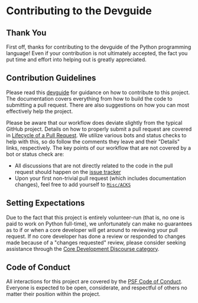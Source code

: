 # Contributing to the Devguide

## Thank You

First off, thanks for contributing to the devguide of the Python programming
language! Even if your contribution is not ultimately accepted, the fact you
put time and effort into helping out is greatly appreciated.


## Contribution Guidelines

Please read this [devguide](https://devguide.python.org/) for
guidance on how to contribute to this project. The documentation covers
everything from how to build the code to submitting a pull request. There are
also suggestions on how you can most effectively help the project.

Please be aware that our workflow does deviate slightly from the typical GitHub
project. Details on how to properly submit a pull request are covered in
[Lifecycle of a Pull Request](https://devguide.python.org/pullrequest/).
We utilize various bots and status checks to help with this, so do follow the
comments they leave and their "Details" links, respectively. The key points of
our workflow that are not covered by a bot or status check are:

- All discussions that are not directly related to the code in the pull request
  should happen on the [issue tracker](https://devguide.python.org/tracker/)
- Upon your first non-trivial pull request (which includes documentation changes),
  feel free to add yourself to [`Misc/ACKS`](https://github.com/python/cpython/blob/main/Misc/ACKS)


## Setting Expectations

Due to the fact that this project is entirely volunteer-run (that is, no one is paid
to work on Python full-time), we unfortunately can make no guarantees as to if
or when a core developer will get around to reviewing your pull request.
If no core developer has done a review or responded to changes made because of a
"changes requested" review, please consider seeking assistance through the
[Core Development Discourse category](https://discuss.python.org/c/core-dev/23).


## Code of Conduct

All interactions for this project are covered by the
[PSF Code of Conduct](https://policies.python.org/python.org/code-of-conduct/). Everyone is
expected to be open, considerate, and respectful of others no matter their
position within the project.
